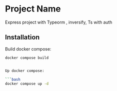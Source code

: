 # Project Name

Express project with Typeorm , inversify, Ts with auth

## Installation

Build docker compose:

```bash
docker compose build


Up docker compose:

```bash
docker compose up -d
